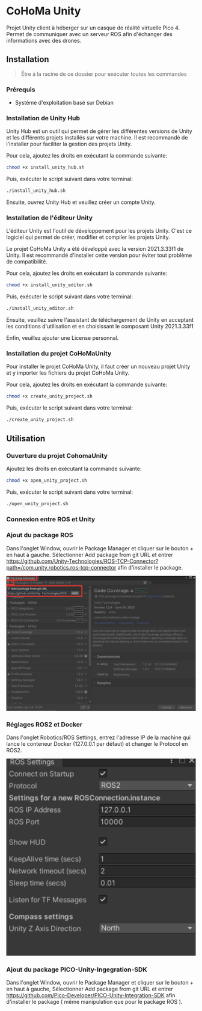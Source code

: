 # CoHoMa Unity

Projet Unity client à héberger sur un casque de réalité virtuelle Pico 4. Permet de communiquer avec un serveur ROS afin d'échanger des informations avec des drones.

## Installation

> Être à la racine de ce dossier pour exécuter toutes les commandes

### Prérequis

- Système d'exploitation basé sur Debian

### Installation de Unity Hub

Unity Hub est un outil qui permet de gérer les différentes versions de Unity et les différents projets installés sur votre machine. Il est recommandé de l'installer pour faciliter la gestion des projets Unity.

Pour cela, ajoutez les droits en exécutant la commande suivante:

```bash
chmod +x install_unity_hub.sh
```

Puis, exécuter le script suivant dans votre terminal:

```bash
./install_unity_hub.sh
```

Ensuite, ouvrez Unity Hub et veuillez créer un compte Unity.

### Installation de l'éditeur Unity

L'éditeur Unity est l'outil de développement pour les projets Unity. C'est ce logiciel qui permet de créer, modifier et compiler les projets Unity.

Le projet CoHoMa Unity a été développé avec la version 2021.3.33f1 de Unity. Il est recommandé d'installer cette version pour éviter tout problème de compatibilité.

Pour cela, ajoutez les droits en exécutant la commande suivante:

```bash
chmod +x install_unity_editor.sh
```

Puis, exécuter le script suivant dans votre terminal:

```bash
./install_unity_editor.sh
```

Ensuite, veuillez suivre l'assistant de téléchargement de Unity en acceptant les conditions d'utilisation et en choisissant le composant Unity 2021.3.33f1

Enfin, veuillez ajouter une License personnal.

### Installation du projet CoHoMaUnity

Pour installer le projet CoHoMa Unity, il faut créer un nouveau projet Unity et y importer les fichiers du projet CoHoMa Unity.

Pour cela, ajoutez les droits en exécutant la commande suivante:

```bash
chmod +x create_unity_project.sh
```

Puis, exécuter le script suivant dans votre terminal:

```bash
./create_unity_project.sh
```

## Utilisation

### Ouverture du projet CohomaUnity

Ajoutez les droits en exécutant la commande suivante:

```bash
chmod +x open_unity_project.sh
```

Puis, exécuter le script suivant dans votre terminal:

```bash
./open_unity_project.sh
```

### Connexion entre ROS et Unity

### Ajout du package ROS 

Dans l'onglet Window, ouvrir le Package Manager et cliquer sur le bouton + en haut à gauche. Sélectionner Add package from git URL et entrer https://github.com/Unity-Technologies/ROS-TCP-Connector?path=/com.unity.robotics.ros-tcp-connector afin d'installer le package.

![RosPackage](images/RosPackage.png)

### Réglages ROS2 et Docker

Dans l'onglet Robotics/ROS Settings, entrez l'adresse IP de la machine qui lance le conteneur Docker (127.0.0.1 par défaut) et changer le Protocol en ROS2.

![Ros2Settings](images/Ros2Settings.png)

### Ajout du package PICO-Unity-Ingegration-SDK 

Dans l'onglet Window, ouvrir le Package Manager et cliquer sur le bouton + en haut à gauche, Sélectionner Add package from git URL et entrer https://github.com/Pico-Developer/PICO-Unity-Integration-SDK afin d'installer le package ( même manipulation que pour le package ROS ).




